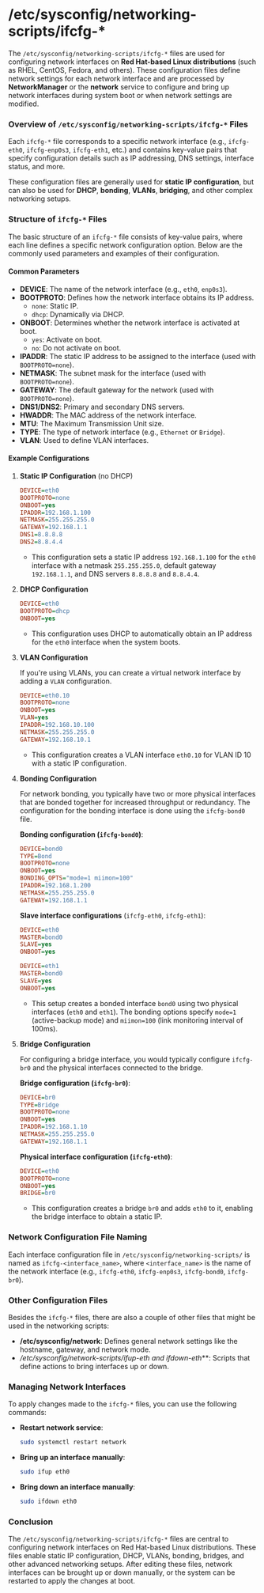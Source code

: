 # /etc/sysconfig/networking-scripts/ifcfg-*
The `/etc/sysconfig/networking-scripts/ifcfg-*` files are used for configuring network interfaces on **Red Hat-based Linux distributions** (such as RHEL, CentOS, Fedora, and others). These configuration files define network settings for each network interface and are processed by **NetworkManager** or the **network** service to configure and bring up network interfaces during system boot or when network settings are modified.

### Overview of `/etc/sysconfig/networking-scripts/ifcfg-*` Files

Each `ifcfg-*` file corresponds to a specific network interface (e.g., `ifcfg-eth0`, `ifcfg-enp0s3`, `ifcfg-eth1`, etc.) and contains key-value pairs that specify configuration details such as IP addressing, DNS settings, interface status, and more.

These configuration files are generally used for **static IP configuration**, but can also be used for **DHCP**, **bonding**, **VLANs**, **bridging**, and other complex networking setups.

### Structure of `ifcfg-*` Files

The basic structure of an `ifcfg-*` file consists of key-value pairs, where each line defines a specific network configuration option. Below are the commonly used parameters and examples of their configuration.

#### Common Parameters

- **DEVICE**: The name of the network interface (e.g., `eth0`, `enp0s3`).
- **BOOTPROTO**: Defines how the network interface obtains its IP address.
  - `none`: Static IP.
  - `dhcp`: Dynamically via DHCP.
- **ONBOOT**: Determines whether the network interface is activated at boot.
  - `yes`: Activate on boot.
  - `no`: Do not activate on boot.
- **IPADDR**: The static IP address to be assigned to the interface (used with `BOOTPROTO=none`).
- **NETMASK**: The subnet mask for the interface (used with `BOOTPROTO=none`).
- **GATEWAY**: The default gateway for the network (used with `BOOTPROTO=none`).
- **DNS1/DNS2**: Primary and secondary DNS servers.
- **HWADDR**: The MAC address of the network interface.
- **MTU**: The Maximum Transmission Unit size.
- **TYPE**: The type of network interface (e.g., `Ethernet` or `Bridge`).
- **VLAN**: Used to define VLAN interfaces.

#### Example Configurations

1. **Static IP Configuration** (no DHCP)

   ```ini
   DEVICE=eth0
   BOOTPROTO=none
   ONBOOT=yes
   IPADDR=192.168.1.100
   NETMASK=255.255.255.0
   GATEWAY=192.168.1.1
   DNS1=8.8.8.8
   DNS2=8.8.4.4
   ```

   - This configuration sets a static IP address `192.168.1.100` for the `eth0` interface with a netmask `255.255.255.0`, default gateway `192.168.1.1`, and DNS servers `8.8.8.8` and `8.8.4.4`.

2. **DHCP Configuration**

   ```ini
   DEVICE=eth0
   BOOTPROTO=dhcp
   ONBOOT=yes
   ```

   - This configuration uses DHCP to automatically obtain an IP address for the `eth0` interface when the system boots.

3. **VLAN Configuration**

   If you're using VLANs, you can create a virtual network interface by adding a `VLAN` configuration.

   ```ini
   DEVICE=eth0.10
   BOOTPROTO=none
   ONBOOT=yes
   VLAN=yes
   IPADDR=192.168.10.100
   NETMASK=255.255.255.0
   GATEWAY=192.168.10.1
   ```

   - This configuration creates a VLAN interface `eth0.10` for VLAN ID 10 with a static IP configuration.

4. **Bonding Configuration**

   For network bonding, you typically have two or more physical interfaces that are bonded together for increased throughput or redundancy. The configuration for the bonding interface is done using the `ifcfg-bond0` file.

   **Bonding configuration (`ifcfg-bond0`)**:

   ```ini
   DEVICE=bond0
   TYPE=Bond
   BOOTPROTO=none
   ONBOOT=yes
   BONDING_OPTS="mode=1 miimon=100"
   IPADDR=192.168.1.200
   NETMASK=255.255.255.0
   GATEWAY=192.168.1.1
   ```

   **Slave interface configurations** (`ifcfg-eth0`, `ifcfg-eth1`):

   ```ini
   DEVICE=eth0
   MASTER=bond0
   SLAVE=yes
   ONBOOT=yes

   DEVICE=eth1
   MASTER=bond0
   SLAVE=yes
   ONBOOT=yes
   ```

   - This setup creates a bonded interface `bond0` using two physical interfaces (`eth0` and `eth1`). The bonding options specify `mode=1` (active-backup mode) and `miimon=100` (link monitoring interval of 100ms).

5. **Bridge Configuration**

   For configuring a bridge interface, you would typically configure `ifcfg-br0` and the physical interfaces connected to the bridge.

   **Bridge configuration (`ifcfg-br0`)**:

   ```ini
   DEVICE=br0
   TYPE=Bridge
   BOOTPROTO=none
   ONBOOT=yes
   IPADDR=192.168.1.10
   NETMASK=255.255.255.0
   GATEWAY=192.168.1.1
   ```

   **Physical interface configuration (`ifcfg-eth0`)**:

   ```ini
   DEVICE=eth0
   BOOTPROTO=none
   ONBOOT=yes
   BRIDGE=br0
   ```

   - This configuration creates a bridge `br0` and adds `eth0` to it, enabling the bridge interface to obtain a static IP.

### Network Configuration File Naming

Each interface configuration file in `/etc/sysconfig/networking-scripts/` is named as `ifcfg-<interface_name>`, where `<interface_name>` is the name of the network interface (e.g., `ifcfg-eth0`, `ifcfg-enp0s3`, `ifcfg-bond0`, `ifcfg-br0`).

### Other Configuration Files

Besides the `ifcfg-*` files, there are also a couple of other files that might be used in the networking scripts:

- **/etc/sysconfig/network**: Defines general network settings like the hostname, gateway, and network mode.
- **/etc/sysconfig/network-scripts/ifup-eth* and ifdown-eth***: Scripts that define actions to bring interfaces up or down.

### Managing Network Interfaces

To apply changes made to the `ifcfg-*` files, you can use the following commands:

- **Restart network service**:

  ```bash
  sudo systemctl restart network
  ```

- **Bring up an interface manually**:

  ```bash
  sudo ifup eth0
  ```

- **Bring down an interface manually**:

  ```bash
  sudo ifdown eth0
  ```

### Conclusion

The `/etc/sysconfig/networking-scripts/ifcfg-*` files are central to configuring network interfaces on Red Hat-based Linux distributions. These files enable static IP configuration, DHCP, VLANs, bonding, bridges, and other advanced networking setups. After editing these files, network interfaces can be brought up or down manually, or the system can be restarted to apply the changes at boot.
